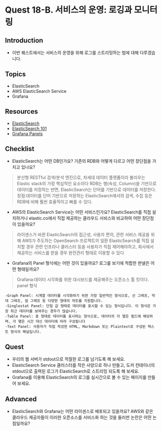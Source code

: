 # Quest 18-B. 서비스의 운영: 로깅과 모니터링

## Introduction
* 이번 퀘스트에서는 서비스의 운영을 위해 로그를 스트리밍하는 법에 대해 다루겠습니다.

## Topics
* ElasticSearch
* AWS ElasticSearch Service
* Grafana

## Resources
* [ElasticSearch](https://www.elastic.co/kr/what-is/elasticsearch)
* [ElasticSearch 101](https://www.elastic.co/kr/webinars/getting-started-elasticsearch)
* [Grafana Panels](https://grafana.com/docs/grafana/latest/panels/)

## Checklist
* ElasticSearch는 어떤 DB인가요? 기존의 RDB와 어떻게 다르고 어떤 장단점을 가지고 있나요?
>분산형 RESTful 검색/분석 엔진으로, 차세대 데이터 플랫폼이라 불리우는 Elastic stack의 가장 핵심적인 요소이다
>RDB는 행(속성, Column)을 기반으로 데이터를 저장하는 반면, ElasticSearch는 단어를 기반으로 데이터를 저장한다.
>장점:데이터를 단어 기반으로 저장하는 ElasticSearch에서의 검색, 수집 등은 RDB에 비해 훨씬 효율적이고 빠를 수 있다.
* AWS의 ElasticSearch Service는 어떤 서비스인가요? ElasticSearch를 직접 설치하거나 elastic.co에서 직접 제공하는 클라우드 서비스와 비교하여 어떤 장단점이 있을까요?
>라이센스가 바뀐 ElasticSearch의 접근성, 사용자 편의, 관련 서비스 제공을 위해 AWS가 주도하는 OpenSearch 프로젝트의 일환
>ElasticSearch를 직접 설치할 경우 관련 인프라나 클러스터 등을 사용자가 직접 제어해야하고, 회사에서 제공하는 서비스를 받을 경우 완전관리 형태로 이용할 수 있다
* Grafana의 Panel 형식에는 어떤 것이 있을까요? 로그를 보기에 적합한 판넬은 어떤 형태일까요?
>Grafana:데이터 시각화를 위한 대시보드를 제공해주는 오픈소스 툴 킷이다.
>panel 형식
```
-Graph Panel: 시계열 데이터를 시각화하기 위한 가장 일반적인 형식으로, 선 그래프, 막대 그래프, 점 그래프 등 다양한 형태의 차트를 지원합니다.
-Singlestat Panel: 단일 값 형태로 데이터를 표시할 수 있는 형식입니다. 이 형식은 가장 최근 데이터를 보여주는 경우가 많습니다.
-Table Panel: 표 형태로 데이터를 표시하는 형식으로, 데이터의 각 열은 필드에 해당하며, 각 행은 시간 대신 데이터에 따라 구성됩니다
-Text Panel: 사용자가 직접 작성한 HTML, Markdown 또는 Plaintext로 구성된 텍스트 형식의 패널입니다.
```
## Quest
* 우리의 웹 서버가 stdout으로 적절한 로그를 남기도록 해 보세요.
* ElasticSearch Service 클러스터를 작은 사양으로 하나 만들고, 도커 컨테이너의 stdout으로 출력된 로그가 ElasticSearch로 스트리밍 되도록 해 보세요.
* Grafana를 이용해 ElasticSearch의 로그를 실시간으로 볼 수 있는 페이지를 만들어 보세요.

## Advanced
* ElasticSearch와 Grafana는 어떤 라이센스로 배포되고 있을까요? AWS와 같은 클라우드 제공자들이 이러한 오픈소스를 서비스화 하는 것을 둘러싼 논란은 어떤 논점일까요?
